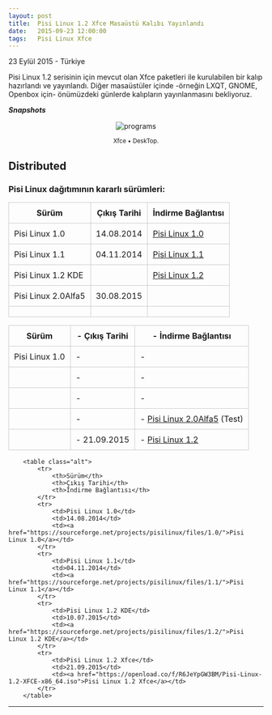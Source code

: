 ```yaml
---
layout: post
title:  Pisi Linux 1.2 Xfce Masaüstü Kalıbı Yayınlandı
date:   2015-09-23 12:00:00
tags:   Pisi Linux Xfce
---
```

 

<p class="meta">23 Eylül 2015 - Türkiye</p>

Pisi Linux 1.2 serisinin için mevcut olan Xfce paketleri ile kurulabilen bir kalıp hazırlandı ve yayınlandı. Diğer masaüstüler içinde -örneğin LXQT, GNOME, Openbox için- önümüzdeki günlerde kalıpların yayınlanmasını bekliyoruz.


***Snapshots***

<div class='pull-right alert alert-warning' style="margin: 15px; text-align: center;">
  <img src="{{ site.baseurl }}/images/Pisi-Linux-Xfce_1.png" alt="programs" class="resize" />
  <p><small>Xfce &bull; DeskTop.</small></p>
</div> 
  
<style>
img.resize {
  max-width:100%;
  max-height:100%;
}
</style>

## Distributed

### Pisi Linux dağıtımının kararlı sürümleri:

| Sürüm               | Çıkış Tarihi | İndirme Bağlantısı                                                                                             |
|---------------------|--------------|----------------------------------------------------------------------------------------------------------------|
| Pisi Linux 1.0      | 14.08.2014   | [Pisi Linux 1.0](https://sourceforge.net/projects/pisilinux/files/1.0/ "Pisi Linux 1.0")                       |
| Pisi Linux 1.1      | 04.11.2014   | [Pisi Linux 1.1](https://sourceforge.net/projects/pisilinux/files/1.1/ "Pisi Linux 1.1")                       |
| Pisi Linux 1.2 KDE  |    | [Pisi Linux 1.2](https://sourceforge.net/projects/pisilinux/files/1.2/ "Pisi Linux 1.2")                       |
| Pisi Linux 2.0Alfa5 | 30.08.2015   |  |
|  |    |                        |



| Sürüm                  |- Çıkış Tarihi |- İndirme Bağlantısı |
|------------------------|---------------|---------------------|
| Pisi Linux 1.0         |-    |- |
|          |-    |- |
|      |-    |- |
|     |-    |- [Pisi Linux 2.0Alfa5](https://openload.co/f/vuimrNgPjSE/Pisi-Linux-2.0-Alfa5-KDE5-KaraKedi-x86_64.iso) (Test)
|     |- 21.09.2015   |- [Pisi Linux 1.2](https://openload.co/f/R6JeYpGW3BM/Pisi-Linux-1.2-XFCE-x86_64.iso)|
<html>
        <title>Table Example</title>
        <style>
            table {
                border-collapse: collapse;
                width: 100%;
            }
            th, td {
                border: 1px solid #ccc;
                padding: 10px;
            }
            table.alt tr:nth-child(even) {
                background-color: #eee;
            }
            table.alt tr:nth-child(odd) {
                background-color: #fff;
            }            
        </style>

        <table class="alt">
            <tr>
                <th>Sürüm</th>
                <th>Çıkış Tarihi</th>
                <th>İndirme Bağlantısı</th>
            </tr>
            <tr>
                <td>Pisi Linux 1.0</td>
                <td>14.08.2014</td>
                <td><a href="https://sourceforge.net/projects/pisilinux/files/1.0/">Pisi Linux 1.0</a></td>
            </tr>
            <tr>
                <td>Pisi Linux 1.1</td>
                <td>04.11.2014</td>
                <td><a href="https://sourceforge.net/projects/pisilinux/files/1.1/">Pisi Linux 1.1</a></td>
            </tr>
            <tr>
                <td>Pisi Linux 1.2 KDE</td>
                <td>10.07.2015</td>
                <td><a href="https://sourceforge.net/projects/pisilinux/files/1.2/">Pisi Linux 1.2 KDE</a></td>
            </tr>
            <tr>
                <td>Pisi Linux 1.2 Xfce</td>
                <td>21.09.2015</td>
                <td><a href="https://openload.co/f/R6JeYpGW3BM/Pisi-Linux-1.2-XFCE-x86_64.iso">Pisi Linux 1.2 Xfce</a></td>
            </tr>
        </table>
 </html>
<hr>
